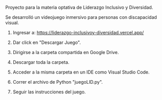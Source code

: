 Proyecto para la materia optativa de Liderazgo Inclusivo y Diversidad.

Se desarrolló un videojuego inmersivo para personas con discapacidad visual.

1. Ingresar a: https://liderazgo-inclusivoy-diversidad.vercel.app/

2. Dar click en "Descargar Juego".

3. Dirigirse a la carpeta compartida en Google Drive.

4. Descargar toda la carpeta.

5. Acceder a la misma carpeta en un IDE como Visual Studio Code.

6. Correr el archivo de Python "juegoLID.py".

7. Seguir las instrucciones del juego.
